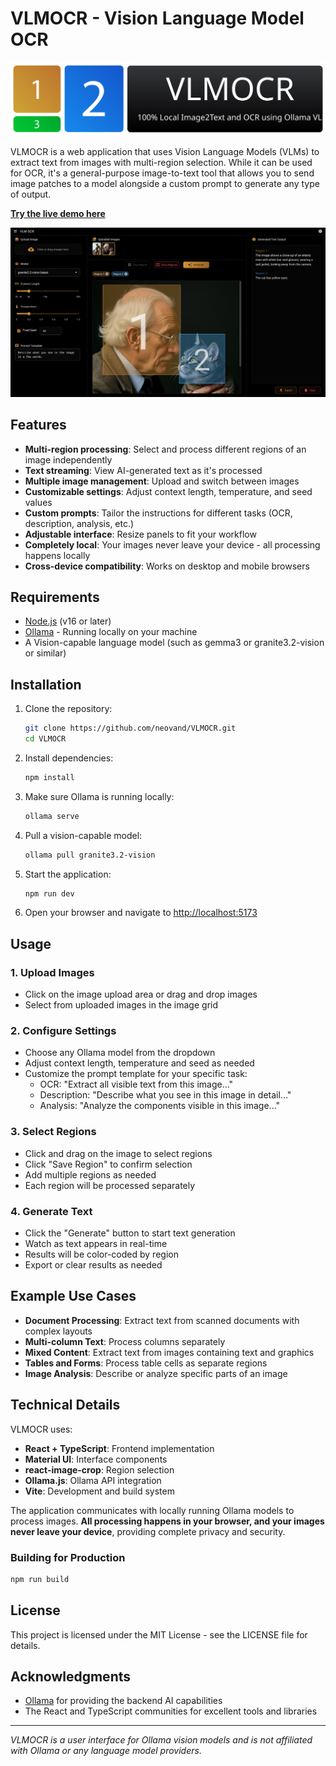 # VLMOCR - Vision Language Model OCR

![VLMOCR Banner](./public/images/banner.svg)

VLMOCR is a web application that uses Vision Language Models (VLMs) to extract text from images with multi-region selection. While it can be used for OCR, it's a general-purpose image-to-text tool that allows you to send image patches to a model alongside a custom prompt to generate any type of output.

**[Try the live demo here](https://neovand.github.io/VLMOCR/)**

![Screenshot](./public/images/screenshot.jpg)

## Features

- **Multi-region processing**: Select and process different regions of an image independently
- **Text streaming**: View AI-generated text as it's processed
- **Multiple image management**: Upload and switch between images
- **Customizable settings**: Adjust context length, temperature, and seed values
- **Custom prompts**: Tailor the instructions for different tasks (OCR, description, analysis, etc.)
- **Adjustable interface**: Resize panels to fit your workflow
- **Completely local**: Your images never leave your device - all processing happens locally
- **Cross-device compatibility**: Works on desktop and mobile browsers

## Requirements

- [Node.js](https://nodejs.org/) (v16 or later)
- [Ollama](https://ollama.ai/) - Running locally on your machine
- A Vision-capable language model (such as gemma3 or granite3.2-vision or similar)

## Installation

1. Clone the repository:
   ```bash
   git clone https://github.com/neovand/VLMOCR.git
   cd VLMOCR
   ```

2. Install dependencies:
   ```bash
   npm install
   ```

3. Make sure Ollama is running locally:
   ```bash
   ollama serve
   ```

4. Pull a vision-capable model:
   ```bash
   ollama pull granite3.2-vision
   ```
   
5. Start the application:
   ```bash
   npm run dev
   ```

6. Open your browser and navigate to [http://localhost:5173](http://localhost:5173)

## Usage

### 1. Upload Images
- Click on the image upload area or drag and drop images
- Select from uploaded images in the image grid

### 2. Configure Settings
- Choose any Ollama model from the dropdown
- Adjust context length, temperature and seed as needed
- Customize the prompt template for your specific task:
  - OCR: "Extract all visible text from this image..."
  - Description: "Describe what you see in this image in detail..."
  - Analysis: "Analyze the components visible in this image..."

### 3. Select Regions
- Click and drag on the image to select regions
- Click "Save Region" to confirm selection
- Add multiple regions as needed
- Each region will be processed separately

### 4. Generate Text
- Click the "Generate" button to start text generation
- Watch as text appears in real-time
- Results will be color-coded by region
- Export or clear results as needed

## Example Use Cases

- **Document Processing**: Extract text from scanned documents with complex layouts
- **Multi-column Text**: Process columns separately
- **Mixed Content**: Extract text from images containing text and graphics
- **Tables and Forms**: Process table cells as separate regions
- **Image Analysis**: Describe or analyze specific parts of an image

## Technical Details

VLMOCR uses:

- **React + TypeScript**: Frontend implementation
- **Material UI**: Interface components
- **react-image-crop**: Region selection
- **Ollama.js**: Ollama API integration
- **Vite**: Development and build system

The application communicates with locally running Ollama models to process images. **All processing happens in your browser, and your images never leave your device**, providing complete privacy and security.

### Building for Production

```bash
npm run build
```

## License

This project is licensed under the MIT License - see the LICENSE file for details.

## Acknowledgments

- [Ollama](https://ollama.ai/) for providing the backend AI capabilities
- The React and TypeScript communities for excellent tools and libraries

---

*VLMOCR is a user interface for Ollama vision models and is not affiliated with Ollama or any language model providers.*
